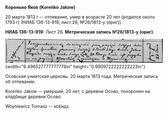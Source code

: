 **Коренько Яков (Koreńko Jakow)**

20 марта 1813 г -- отпевание, умер в возрасте 20 лет (родился около 1793
г) (НИАБ 136-13-919, лист 26, №26/1813-у (ориг)).

**НИАБ 136-13-919:** Лист 26. **Метрическая запись №26/1813-у (ориг).**

![](./media/72728b7b047c543d75756eef71b950e6dba6de13.png){width="6.496527777777778in"
height="0.9909722222222223in"}

Осовская униатская церковь. 20 марта 1813 года. Метрическая запись об
отпевании.

Koreńko Jakow -- умерший, 20 лет, с деревни Осово, похоронен на кладбище
деревни Осово.

Woyniewicz Tomasz -- ксёндз.
